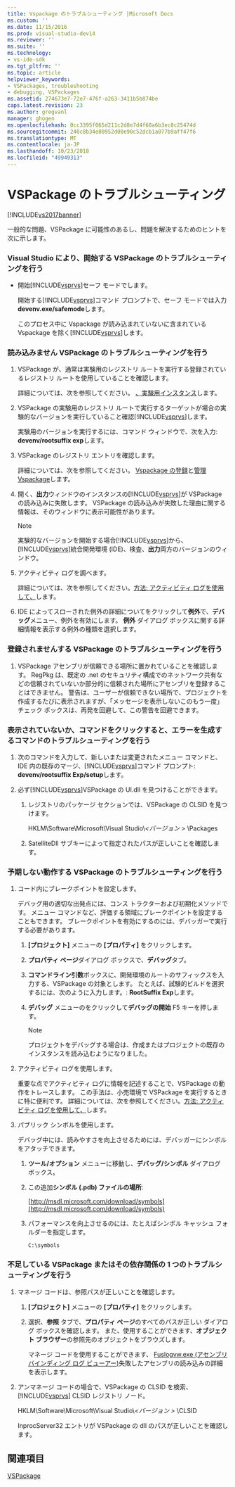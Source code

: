 ```yaml
---
title: Vspackage のトラブルシューティング |Microsoft Docs
ms.custom: ''
ms.date: 11/15/2016
ms.prod: visual-studio-dev14
ms.reviewer: ''
ms.suite: ''
ms.technology:
- vs-ide-sdk
ms.tgt_pltfrm: ''
ms.topic: article
helpviewer_keywords:
- VSPackages, troubleshooting
- debugging, VSPackages
ms.assetid: 274673e7-72e7-476f-a263-3411b5b874be
caps.latest.revision: 23
ms.author: gregvanl
manager: ghogen
ms.openlocfilehash: 0cc3395f065d211c2d8e7d4f68a6b3ec8c25474d
ms.sourcegitcommit: 240c8b34e80952d00e90c52dcb1a077b9aff47f6
ms.translationtype: MT
ms.contentlocale: ja-JP
ms.lasthandoff: 10/23/2018
ms.locfileid: "49949313"
---
```

# <a name="troubleshooting-vspackages"></a>VSPackage のトラブルシューティング
[!INCLUDE[vs2017banner](../includes/vs2017banner.md)]

一般的な問題、VSPackage に可能性のあるし、問題を解決するためのヒントを次に示します。  
  
### <a name="to-troubleshoot-a-vspackage-that-keeps-visual-studio-from-starting"></a>Visual Studio により、開始する VSPackage のトラブルシューティングを行う  
  
-   開始[!INCLUDE[vsprvs](../includes/vsprvs-md.md)]セーフ モードでします。  
  
     開始する[!INCLUDE[vsprvs](../includes/vsprvs-md.md)]コマンド プロンプトで、セーフ モードでは入力**devenv.exe/safemode**します。  
  
     このプロセス中に Vspackage が読み込まれていないに含まれている Vspackage を除く[!INCLUDE[vsprvs](../includes/vsprvs-md.md)]します。  
  
### <a name="to-troubleshoot-a-vspackage-that-does-not-load"></a>読み込みません VSPackage のトラブルシューティングを行う  
  
1.  VSPackage が、通常は実験用のレジストリ ルートを実行する登録されているレジストリ ルートを使用していることを確認します。  
  
     詳細については、次を参照してください。 [、実験用インスタンス](../extensibility/the-experimental-instance.md)します。  
  
2.  VSPackage の実験用のレジストリ ルートで実行するターゲットが場合の実験的なバージョンを実行していること確認[!INCLUDE[vsprvs](../includes/vsprvs-md.md)]します。  
  
     実験用のバージョンを実行するには、コマンド ウィンドウで、次を入力: **devenv/rootsuffix exp**します。  
  
3.  VSPackage のレジストリ エントリを確認します。  
  
     詳細については、次を参照してください。 [Vspackage の登録](http://msdn.microsoft.com/en-us/31e6050f-1457-4849-944a-a3c36b76f3dd)と[管理 Vspackage](../extensibility/managing-vspackages.md)します。  
  
4.  開く、**出力**ウィンドウのインスタンスの[!INCLUDE[vsprvs](../includes/vsprvs-md.md)]が VSPackage の読み込みに失敗します。 VSPackage の読み込みが失敗した理由に関する情報は、そのウィンドウに表示可能性があります。  
  
    > [!NOTE]
    >  実験的なバージョンを開始する場合[!INCLUDE[vsprvs](../includes/vsprvs-md.md)]から、[!INCLUDE[vsprvs](../includes/vsprvs-md.md)]統合開発環境 (IDE)、検査、**出力**両方のバージョンのウィンドウ。  
  
5.  アクティビティ ログを調べます。  
  
     詳細については、次を参照してください。[方法: アクティビティ ログを使用して、](../extensibility/how-to-use-the-activity-log.md)します。  
  
6.  IDE によってスローされた例外の詳細についてをクリックして**例外**で、**デバッグ**メニュー、例外を有効にします。 **例外** ダイアログ ボックスに関する詳細情報を表示する例外の種類を選択します。  
  
### <a name="to-troubleshoot-a-vspackage-that-does-not-register"></a>登録されませんする VSPackage のトラブルシューティングを行う  
  
1.  VSPackage アセンブリが信頼できる場所に置かれていることを確認します。 RegPkg は、既定の .net のセキュリティ構成でのネットワーク共有などの信頼されていないか部分的に信頼された場所にアセンブリを登録することはできません。 警告は、ユーザーが信頼できない場所で、プロジェクトを作成するたびに表示されますが、「メッセージを表示しないこのもう一度」チェック ボックスは、再発を回避して、この警告を回避できます。  
  
### <a name="to-troubleshoot-a-command-that-is-not-visible-or-that-generates-an-error-when-you-click-a-command"></a>表示されていないか、コマンドをクリックすると、エラーを生成するコマンドのトラブルシューティングを行う  
  
1.  次のコマンドを入力して、新しいまたは変更されたメニュー コマンドと、IDE 内の既存のマージ、[!INCLUDE[vsprvs](../includes/vsprvs-md.md)]コマンド プロンプト: **devenv/rootsuffix Exp/setup**します。  
  
2.  必ず[!INCLUDE[vsprvs](../includes/vsprvs-md.md)]VSPackage の UI.dll を見つけることができます。  
  
    1.  レジストリのパッケージ セクションでは、VSPackage の CLSID を見つけます。  
  
         HKLM\Software\Microsoft\Visual Studio\\*\<バージョン >* \Packages  
  
    2.  SatelliteDll サブキーによって指定されたパスが正しいことを確認します。  
  
### <a name="to-troubleshoot-a-vspackage-that-behaves-unexpectedly"></a>予期しない動作する VSPackage のトラブルシューティングを行う  
  
1.  コード内にブレークポイントを設定します。  
  
     デバッグ用の適切な出発点には、コンス トラクターおよび初期化メソッドです。 メニュー コマンドなど、評価する領域にブレークポイントを設定することもできます。 ブレークポイントを有効にするのには、デバッガーで実行する必要があります。  
  
    1.  **[プロジェクト]** メニューの **[プロパティ]** をクリックします。  
  
    2.  **プロパティ ページ**ダイアログ ボックスで、**デバッグ**タブ。  
  
    3.  **コマンドライン引数**ボックスに、開発環境のルートのサフィックスを入力する、VSPackage の対象とします。 たとえば、試験的ビルドを選択するには、次のように入力します。: **RootSuffix Exp**します。  
  
    4.  **デバッグ** メニューのをクリックして**デバッグの開始** F5 キーを押します。  
  
        > [!NOTE]
        >  プロジェクトをデバッグする場合は、作成またはプロジェクトの既存のインスタンスを読み込むようになりました。  
  
2.  アクティビティ ログを使用します。  
  
     重要な点でアクティビティ ログに情報を記述することで、VSPackage の動作をトレースします。 この手法は、小売環境で VSPackage を実行するときに特に便利です。 詳細については、次を参照してください。[方法: アクティビティ ログを使用して、](../extensibility/how-to-use-the-activity-log.md)します。  
  
3.  パブリック シンボルを使用します。  
  
     デバッグ中には、読みやすさを向上させるためには、デバッガーにシンボルをアタッチできます。  
  
    1.  **ツール/オプション** メニューに移動し、**デバッグ/シンボル** ダイアログ ボックス。  
  
    2.  この追加**シンボル (.pdb) ファイルの場所**:  
  
         [http://msdl.microsoft.com/download/symbols](http://msdl.microsoft.com/download/symbols)  
  
    3.  パフォーマンスを向上させるのには、たとえばシンボル キャッシュ フォルダーを指定します。  
  
        ```  
        C:\symbols  
        ```  
  
### <a name="to-troubleshoot-a-missing-vspackage-or-one-of-its-dependencies"></a>不足している VSPackage またはその依存関係の 1 つのトラブルシューティングを行う  
  
1. マネージ コードは、参照パスが正しいことを確認します。  
  
   1.  **[プロジェクト]** メニューの **[プロパティ]** をクリックします。  
  
   2.  選択、**参照** タブで、**プロパティ ページ**のすべてのパスが正しい ダイアログ ボックスを確認します。 また、使用することができます、**オブジェクト ブラウザー**の参照先のオブジェクトをブラウズします。  
  
        マネージ コードを使用することができます、 [Fuslogvw.exe (アセンブリ バインディング ログ ビューアー)](http://msdn.microsoft.com/library/e32fa443-0778-4cc3-bf36-5c8ea297d296)失敗したアセンブリの読み込みの詳細を表示します。  
  
2. アンマネージ コードの場合で、VSPackage の CLSID を検索、 [!INCLUDE[vsprvs](../includes/vsprvs-md.md)] CLSID レジストリ ノード。  
  
    HKLM\Software\Microsoft\Visual Studio\\*\<バージョン >* \CLSID  
  
   InprocServer32 エントリが VSPackage の dll のパスが正しいことを確認します。  
  
## <a name="see-also"></a>関連項目  
 [VSPackage](../extensibility/internals/vspackages.md)

